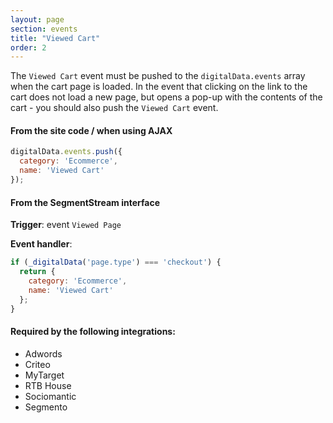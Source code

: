 ```yaml
---
layout: page
section: events
title: "Viewed Cart"
order: 2
---
```

The `Viewed Cart` event must be pushed to the `digitalData.events` array when the cart page is loaded. In the event that clicking on the link to the cart does not load a new page, but opens a pop-up with the contents of the cart - you should also push the `Viewed Cart` event.

#### From the site code / when using AJAX
```javascript
digitalData.events.push({
  category: 'Ecommerce',
  name: 'Viewed Cart'
});
```

#### From the SegmentStream interface
**Trigger**: event `Viewed Page`

**Event handler**:
```javascript
if (_digitalData('page.type') === 'checkout') {
  return {
    category: 'Ecommerce',
    name: 'Viewed Cart'
  };
}
```

#### Required by the following integrations:
* Adwords
* Criteo
* MyTarget
* RTB House
* Sociomantic
* Segmento
